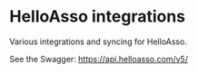 # HelloAsso integrations

Various integrations and syncing for HelloAsso.

See the Swagger: https://api.helloasso.com/v5/
